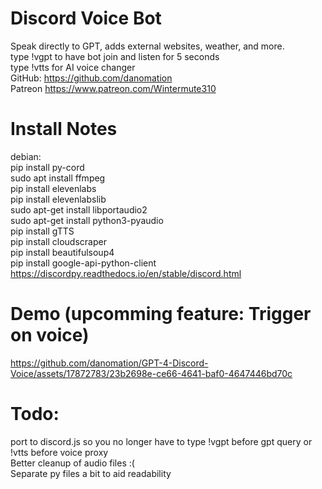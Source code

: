 # Discord Voice Bot
  Speak directly to GPT, adds external websites, weather, and more.  
  type !vgpt to have bot join and listen for 5 seconds  
  type !vtts for AI voice changer  
  GitHub: https://github.com/danomation  
  Patreon https://www.patreon.com/Wintermute310  
  
# Install Notes
debian:  
    pip install py-cord  
    sudo apt install ffmpeg  
    pip install elevenlabs  
    pip install elevenlabslib  
    sudo apt-get install libportaudio2  
    sudo apt-get install python3-pyaudio  
    pip install gTTS  
    pip install cloudscraper   
    pip install beautifulsoup4   
    pip install google-api-python-client   
    https://discordpy.readthedocs.io/en/stable/discord.html  

# Demo (upcomming feature: Trigger on voice)




https://github.com/danomation/GPT-4-Discord-Voice/assets/17872783/23b2698e-ce66-4641-baf0-4647446bd70c



# Todo: 
port to discord.js so you no longer have to type !vgpt before gpt query or !vtts before voice proxy    
Better cleanup of audio files :(    
Separate py files a bit to aid readability
